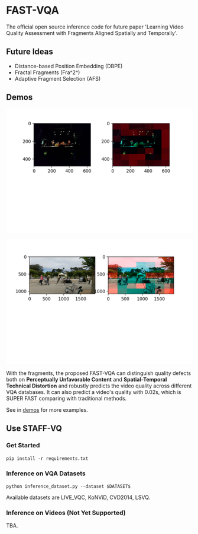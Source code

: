 # FAST-VQA

The official open source inference code for future paper 'Learning Video Quality Assessment with Fragments Aligned Spatially and Temporally'.

## Future Ideas

- Distance-based Position Embedding (DBPE)
- Fractal Fragments (Fra^2^)
- Adaptive Fragment Selection (AFS)

## Demos

![Demo](./demos/demo_F003.mp4.png)

![Demo](./demos/demo_A004.mp4.png)


With the fragments, the proposed FAST-VQA can distinguish quality defects both on **Perceptually Unfavorable Content** and **Spatial-Temporal Technical Distortion** and robustly predicts the video quality across different VQA databases. It can also predict a video's quality with 0.02s, which is SUPER FAST comparing with traditional methods. 

See in [demos](./demos/) for more examples.

## Use STAFF-VQ

### Get Started

```shell
pip install -r requirements.txt
```

### Inference on VQA Datasets


```shell
python inference_dataset.py --dataset $DATASET$
```

Available datasets are LIVE_VQC, KoNViD, CVD2014, LSVQ.

### Inference on Videos (Not Yet Supported)

TBA.
